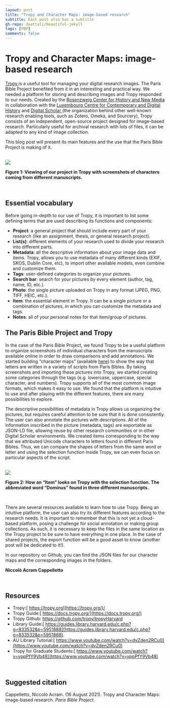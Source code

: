 ```yaml
---
layout: post
title: "Tropy and Character Maps: image-based research"
subtitle: Each post also has a subtitle
gh-repo: daattali/beautiful-jekyll
tags: [PBP]
comments: false
---
```

<base target="_blank">

# **Tropy and Character Maps: image-based research**

[Tropy ](http://tropy.org)is a useful tool for managing your digital research images. The Paris Bible Project benefited from it in an interesting and practical way. We needed a platform for storing and describing images and Tropy responded to our needs. Created by the [Rosenzweig Center for History and New Media](https://rrchnm.org/what-we-do/) in collaboration with the [Luxembourg Centre for Contemporary and Digital History](https://www.c2dh.uni.lu/) and [Digital Scholar ](https://digitalscholar.org/)(the organization behind other well-known research enabling tools, such as Zotero, Omeka, and Sourcery), Tropy consists of an independent, open-source project designed for image-based research. Particularly useful for archival research with lots of files, it can be adapted to any kind of image collection.

This blog post will present its main features and the use that the Paris Bible Project is making of it.

<br>

<img src="/assets/Fig1_example tropy.jpg">

**Figure 1: Viewing of our project in Tropy with screenshots of characters coming from different manuscripts.**

<br>

## **Essential vocabulary**

Before going in-depth to our use of Tropy, it is important to list some defining terms that are used describing its functions and components:

- **Project**: a general project that should include every part of your research (like an assignment, thesis, or general research project).
- **List(s)**: different elements of your research used to divide your research into different parts.
- **Metadata**: all the descriptive information about your image data and items. Tropy, allows you to use metadata of many different kinds (EXIF, SKOS, Dublin Core, etc), to import other available models, even combine and customize them.
- **Tags**: user-defined categories to organize your pictures.
- **Search bar**: search for your pictures by every element (author, tag, name, ID, etc.).
- **Photo**: the single picture uploaded on Tropy in any format (JPEG, PNG, TIFF, HEIC, etc.).
- **Item**: the essential element in Tropy. It can be a single picture or a combination of pictures, in which you can customize the metadata and tags.
- **Notes**: all of your personal notes for that item/group of pictures.



## **The Paris Bible Project and Tropy**

In the case of the Paris Bible Project, we found Tropy to be a useful platform to organize screenshots of individual characters from the manuscripts available online in order to draw comparisons and add annotations. We started building “character maps” (available [here](https://github.com/parisbible/charactermap)) to show the way that letters are written in a variety of scripts from Paris Bibles. By taking screenshots and importing these pictures into Tropy, we started creating some categories through the tags (e.g. lowercase, uppercase, special character, and numbers). Tropy supports all of the most common image formats, which makes it easy to use. We found that the platform is intuitive to use and after playing with the different features, there are many possibilities to explore. 

The descriptive possibilities of metadata in Tropy allows us organizing the pictures, but requires careful attention to be sure that it is done consistently. The user can also annotate the pictures with descriptions. All of the information inscribed in the picture (metadata, tags) are exportable as JSON-LD file, allowing reuse by other research communities or in other Digital Scholar environments. We created items corresponding to the way that we attributed Unicode characters to letters found in different Paris Bibles. Thus, we can compare the shapes of letters from the same word or letter and using the selection function inside Tropy, we can even focus on particular aspects of the script.

<br>

<img src="/assets/Fig2_dominus.png">

**Figure 2: How an “Item” looks on Tropy with the selection function. The abbreviated word “Dominus” found in three different manuscripts.** 

<br>

There are several resources available to learn how to use Tropy. Being an intuitive platform, the user can also try its different features according to the research needs. It is important to remember that this is not yet a cloud-based platform, posing a challenge for social annotation or making group collections. As such, it is necessary to keep the files in the same location as the Tropy project to be sure to have everything in one place. In the case of shared projects, the export function will be a good asset to know (another post will be dedicated to it!). 

In our repository on Github, you can find the JSON files for our character maps and the corresponding images in the folders.



**Niccolò Acram Cappelletto**

<br>

## **Resources**

- Tropy:[ https://tropy.org](https://tropy.org/)/
- Tropy Guide:[ https://docs.tropy.org/](https://docs.tropy.org/)
- Tropy Github: https://github.com/tropy/tropyHarvard 
- Library Guide:[ https://guides.library.harvard.edu/c.php?g=833532&p=5951888](https://guides.library.harvard.edu/c.php?g=833532&p=5951888).
- AU Library Tutorial:[ https://www.youtube.com/watch?v=dvZden2RCu0](https://www.youtube.com/watch?v=dvZden2RCu0)
- Tropy for Graduate Students:[ https://www.youtube.com/watch?v=yppPfY9Vb48](https://www.youtube.com/watch?v=yppPfY9Vb48)

<br>

## **Suggested citation**

Cappelletto, Niccolò Acram. (16 August 2021). Tropy and Character Maps: image-based research. *Paris Bible Project.*

